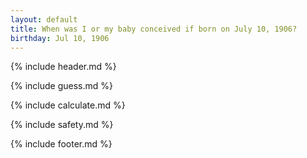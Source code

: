 ```yaml
---
layout: default
title: When was I or my baby conceived if born on July 10, 1906?
birthday: Jul 10, 1906
---
```


{% include header.md %}

{% include guess.md %}

{% include calculate.md %}

{% include safety.md %}

{% include footer.md %}



